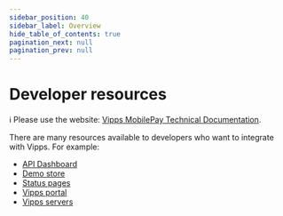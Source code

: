 ```yaml
---
sidebar_position: 40
sidebar_label: Overview
hide_table_of_contents: true
pagination_next: null
pagination_prev: null
---
```


# Developer resources

<!-- START_COMMENT -->
ℹ️ Please use the website:
[Vipps MobilePay Technical Documentation](https://developer.vippsmobilepay.com/docs/).
<!-- END_COMMENT -->

There are many resources available to developers who want to integrate with Vipps. For example:

* [API Dashboard](api-dashboard.md)
* [Demo store](demo-store.md)
* [Status pages](status-pages.md)
* [Vipps portal](portal.md)
* [Vipps servers](servers.md)
